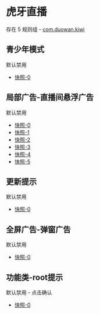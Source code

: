 # 虎牙直播

存在 5 规则组 - [com.duowan.kiwi](/src/apps/com.duowan.kiwi.ts)

## 青少年模式

默认禁用

- [快照-0](https://i.gkd.li/import/12908790)

## 局部广告-直播间悬浮广告

默认禁用

- [快照-0](https://i.gkd.li/import/12901045)
- [快照-1](https://i.gkd.li/import/12901044)
- [快照-2](https://i.gkd.li/import/13395604)
- [快照-3](https://i.gkd.li/import/13395606)
- [快照-4](https://i.gkd.li/import/13417245)
- [快照-5](https://i.gkd.li/import/13401266)

## 更新提示

默认禁用

- [快照-0](https://i.gkd.li/import/13440833)

## 全屏广告-弹窗广告

默认禁用

- [快照-0](https://i.gkd.li/import/13625453)

## 功能类-root提示

默认禁用 - 点击确认

- [快照-0](https://i.gkd.li/import/13536744)
